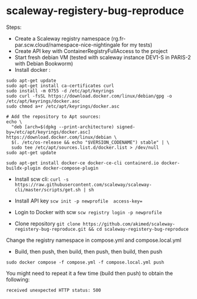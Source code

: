 # scaleway-registery-bug-reproduce

Steps:

* Create a Scaleway registry namespace (rg.fr-par.scw.cloud/namespace-nice-nightingale for my tests)
* Create API key with ContainerRegistryFullAccess to the project
* Start fresh debian VM (tested with scaleway instance DEV1-S in PARIS-2 with Debian Bookworm)
* Install docker :
```
sudo apt-get update
sudo apt-get install ca-certificates curl
sudo install -m 0755 -d /etc/apt/keyrings
sudo curl -fsSL https://download.docker.com/linux/debian/gpg -o /etc/apt/keyrings/docker.asc
sudo chmod a+r /etc/apt/keyrings/docker.asc

# Add the repository to Apt sources:
echo \
  "deb [arch=$(dpkg --print-architecture) signed-by=/etc/apt/keyrings/docker.asc] https://download.docker.com/linux/debian \
  $(. /etc/os-release && echo "$VERSION_CODENAME") stable" | \
  sudo tee /etc/apt/sources.list.d/docker.list > /dev/null
sudo apt-get update

sudo apt-get install docker-ce docker-ce-cli containerd.io docker-buildx-plugin docker-compose-plugin
```

* Install scw cli:
```curl -s https://raw.githubusercontent.com/scaleway/scaleway-cli/master/scripts/get.sh | sh```

* Install API key
```scw init -p newprofile  access-key=```

* Login to Docker with scw
```scw registry login -p newprofile```

* Clone repository
```git clone https://github.com/akimed/scaleway-registery-bug-reproduce.git && cd scaleway-registery-bug-reproduce```

Change the registry namespace in compose.yml and compose.local.yml

* Build, then push, then build, then push, then build, then push
```sudo docker compose -f compose.yml -f compose.local.yml build --no-cache
sudo docker compose -f compose.yml -f compose.local.yml push
```

You might need to repeat it a few time (build then push) to obtain the following:

```received unexpected HTTP status: 500```
